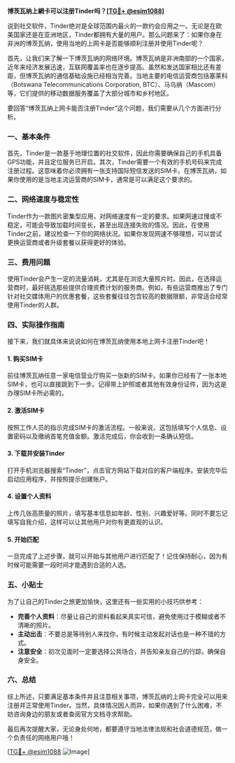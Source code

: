 **博茨瓦纳上網卡可以注册Tinder吗？[[TG💪+ @esim1088](https://t.me/s/esim1088)]**

说到社交软件，Tinder绝对是全球范围内最火的一款约会应用之一。无论是在欧美国家还是在亚洲地区，Tinder都拥有大量的用户。那么问题来了：如果你身在非洲的博茨瓦纳，使用当地的上网卡是否能够顺利注册并使用Tinder呢？

首先，让我们来了解一下博茨瓦纳的网络环境。博茨瓦纳是非洲南部的一个国家，近年来经济发展迅速，互联网覆盖率也在逐步提高。虽然和发达国家相比还有差距，但博茨瓦纳的通信基础设施已经相当完善。当地主要的电信运营商包括塞莱科（Botswana Telecommunications Corporation, BTC）、马乌纳（Mascom）等，它们提供的移动数据服务覆盖了大部分城市和乡村地区。

要回答“博茨瓦纳上网卡能否注册Tinder”这个问题，我们需要从几个方面进行分析。

### 一、基本条件

首先，Tinder是一款基于地理位置的社交软件，因此你需要确保自己的手机具备GPS功能，并且定位服务已开启。其次，Tinder需要一个有效的手机号码来完成注册过程。这意味着你必须拥有一张支持国际短信发送的SIM卡。在博茨瓦纳，如果你使用的是当地主流运营商的SIM卡，通常是可以满足这个要求的。

### 二、网络速度与稳定性

Tinder作为一款图片密集型应用，对网络速度有一定的要求。如果网速过慢或不稳定，可能会导致加载时间变长，甚至出现连接失败的情况。因此，在使用Tinder之前，建议检查一下你的网络状况。如果你发现网速不够理想，可以尝试更换运营商或者升级套餐以获得更好的体验。

### 三、费用问题

使用Tinder会产生一定的流量消耗，尤其是在浏览大量照片时。因此，在选择运营商时，最好挑选那些提供合理资费计划的服务商。例如，有些运营商推出了专门针对社交媒体用户的优惠套餐，这些套餐往往包含较高的数据限额，非常适合经常使用Tinder的人群。

### 四、实际操作指南

接下来，我们就具体来说说如何在博茨瓦纳使用本地上网卡注册Tinder吧！

#### 1. 购买SIM卡
前往博茨瓦纳任意一家电信营业厅购买一张新的SIM卡。如果你已经有了一张本地SIM卡，也可以直接跳到下一步。记得带上护照或者其他有效身份证件，因为这是办理SIM卡所必需的。

#### 2. 激活SIM卡
按照工作人员的指示完成SIM卡的激活流程。一般来说，这包括填写个人信息、设置密码以及缴纳首笔充值金额。激活完成后，你会收到一条确认短信。

#### 3. 下载并安装Tinder
打开手机浏览器搜索“Tinder”，点击官方网站下载对应的客户端程序。安装完毕后启动应用程序，并按照提示创建账户。

#### 4. 设置个人资料
上传几张高质量的照片，填写基本信息如年龄、性别、兴趣爱好等。同时不要忘记填写自我介绍，这样可以让其他用户对你有更直观的认识。

#### 5. 开始匹配
一旦完成了上述步骤，就可以开始与其他用户进行匹配了！记住保持耐心，因为有时候可能需要一段时间才能遇到合适的人选。

### 五、小贴士

为了让自己的Tinder之旅更加愉快，这里还有一些实用的小技巧供参考：

- **完善个人资料**：尽量让自己的资料看起来真实可信，避免使用过于模糊或者不清晰的照片。
- **主动出击**：不要总是等待别人来找你，有时候主动发起对话也是一种不错的方式。
- **注意安全**：初次见面时一定要选择公共场合，并告知亲友自己的行踪，确保自身安全。

### 六、总结

综上所述，只要满足基本条件并且注意相关事项，博茨瓦纳的上网卡完全可以用来注册并正常使用Tinder。当然，具体情况因人而异，如果你遇到了什么困难，不妨咨询身边的朋友或者查阅官方文档寻求帮助。

最后再次提醒大家，无论身处何地，都要遵守当地法律法规和社会道德规范，做一个负责任的网络用户哦！

[[TG💪+ @esim1088](https://t.me/s/esim1088) ![Image](https://i.postimg.cc/4NQfJmqS/Snipaste-2025-05-13-00-14-12.png)]